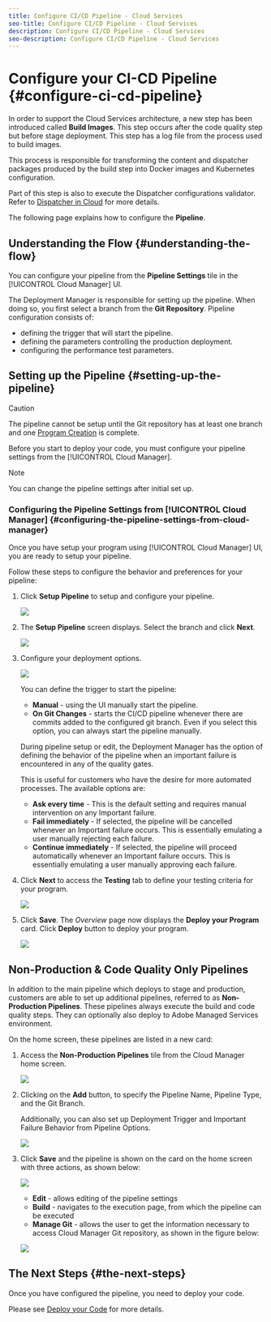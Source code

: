 ```yaml
---
title: Configure CI/CD Pipeline - Cloud Services
seo-title: Configure CI/CD Pipeline - Cloud Services
description: Configure CI/CD Pipeline - Cloud Services
seo-description: Configure CI/CD Pipeline - Cloud Services 
---
```


# Configure your CI-CD Pipeline {#configure-ci-cd-pipeline} 


In order to support the Cloud Services architecture, a new step has been introduced called **Build Images**. This step occurs after the code quality step but before stage deployment. This step has a log file from the process used to build images.

This process is responsible for transforming the content and dispatcher packages produced by the build step into Docker images and Kubernetes configuration. 

Part of this step is also to execute the Dispatcher configurations validator. Refer to [Dispatcher in Cloud](/help/implementing/dispatcher/dispatcher-cloud.md) for more details.




The following page explains how to configure the **Pipeline**.

## Understanding the Flow {#understanding-the-flow}

You can configure your pipeline from the **Pipeline Settings** tile in the [!UICONTROL Cloud Manager] UI.

The Deployment Manager is responsible for setting up the pipeline. When doing so, you first select a branch from the **Git Repository**. Pipeline configuration consists of:

* defining the trigger that will start the pipeline.
* defining the parameters controlling the production deployment.
* configuring the performance test parameters.

## Setting up the Pipeline {#setting-up-the-pipeline}

>[!CAUTION]
>
>The pipeline cannot be setup until the Git repository has at least one branch and one [Program Creation](/help/onboarding/getting-access-to-aem-in-cloud/creating-a-program.md) is complete.

Before you start to deploy your code, you must configure your pipeline settings from the [!UICONTROL Cloud Manager].

>[!NOTE]
>
>You can change the pipeline settings after initial set up.

### Configuring the Pipeline Settings from [!UICONTROL Cloud Manager] {#configuring-the-pipeline-settings-from-cloud-manager}

Once you have setup your program using [!UICONTROL Cloud Manager] UI, you are ready to setup your pipeline.

Follow these steps to configure the behavior and preferences for your pipeline:

1. Click **Setup Pipeline** to setup and configure your pipeline.

   ![](assets/configure-pipeline1.png)

1. The **Setup Pipeline** screen displays. Select the branch and click **Next**.

   ![](assets/configure-pipeline2.png)

1. Configure your deployment options.

   ![](assets/configure-pipeline3.png)

   You can define the trigger to start the pipeline:

    * **Manual** - using the UI manually start the pipeline.
    * **On Git Changes** - starts the CI/CD pipeline whenever there are commits added to the configured git branch. Even if you select this option, you can always start the pipeline manually.  

    During pipeline setup or edit, the Deployment Manager has the option of defining the behavior of the pipeline when an important failure is encountered in any of the quality gates.

   This is useful for customers who have the desire for more automated processes. The available options are:

   * **Ask every time** - This is the default setting and requires manual intervention on any Important failure.
   * **Fail immediately** - If selected, the pipeline will be cancelled whenever an Important failure occurs. This is essentially emulating a user manually rejecting each failure.
   * **Continue immediately** - If selected, the pipeline will proceed automatically whenever an Important failure occurs. This is essentially emulating a user manually approving each failure.
    
1. Click **Next** to access the **Testing** tab to define your testing criteria for your program.

   ![](assets/configure-pipeline4.png)

1. Click **Save**. The *Overview* page now displays the **Deploy your Program** card. Click **Deploy** button to deploy your program.

   ![](assets/configure-pipeline5.png)
   

## Non-Production & Code Quality Only Pipelines

In addition to the main pipeline which deploys to stage and production, customers are able to set up additional pipelines, referred to as **Non-Production Pipelines**. These pipelines always execute the build and code quality steps. They can optionally also deploy to Adobe Managed Services environment.

On the home screen, these pipelines are listed in a new card:

1. Access the **Non-Production Pipelines** tile from the Cloud Manager home screen.

   ![](assets/configure-pipeline6.png)

1. Clicking on the **Add** button, to specify the Pipeline Name, Pipeline Type, and the Git Branch.

   Additionally, you can also set up Deployment Trigger and Important Failure Behavior from Pipeline Options.

   ![](assets/configure-pipeline7.png)

1. Click **Save** and the pipeline is shown on the card on the home screen with three actions, as shown below:

   ![](assets/configure-pipeline8.png)

   * **Edit** - allows editing of the pipeline settings
   * **Build** - navigates to the execution page, from which the pipeline can be executed
   * **Manage Git** - allows the user to get the information necessary to access Cloud Manager Git repository, as shown in the figure below:

   ![](assets/configure-pipeline9.png)


## The Next Steps {#the-next-steps}

Once you have configured the pipeline, you need to deploy your code.

Please see [Deploy your Code](deploy-code.md) for more details.
